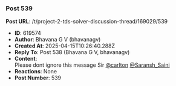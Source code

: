 ### Post 539
**Post URL**: /t/project-2-tds-solver-discussion-thread/169029/539
- **ID**: 619574
- **Author**: Bhavana G V (bhavanagv)
- **Created At**: 2025-04-15T10:26:40.288Z
- **Reply To**: Post 538 (Bhavana G V, bhavanagv)
- **Content**:  
  Please dont ignore this message Sir <a class="mention" href="/u/carlton">@carlton</a> <a class="mention" href="/u/saransh_saini">@Saransh_Saini</a>
- **Reactions**: None
- **Post Number**: 539

